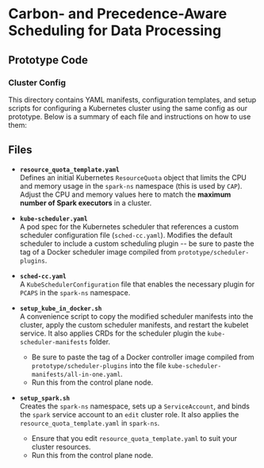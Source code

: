 # Carbon- and Precedence-Aware Scheduling for Data Processing
## Prototype Code 
### Cluster Config

This directory contains YAML manifests, configuration templates, and setup scripts for configuring a Kubernetes cluster using the same config as our prototype. Below is a summary of each file and instructions on how to use them:

## Files

- **`resource_quota_template.yaml`**  
  Defines an initial Kubernetes `ResourceQuota` object that limits the CPU and memory usage in the `spark-ns` namespace (this is used by `CAP`). Adjust the CPU and memory values here to match the **maximum number of Spark executors** in a cluster.

- **`kube-scheduler.yaml`**  
  A pod spec for the Kubernetes scheduler that references a custom scheduler configuration file (`sched-cc.yaml`). Modifies the default scheduler to include a custom scheduling plugin -- be sure to paste the tag of a Docker scheduler image compiled from `prototype/scheduler-plugins`.

- **`sched-cc.yaml`**  
  A `KubeSchedulerConfiguration` file that enables the necessary plugin for `PCAPS` in the `spark-ns` namespace. 

- **`setup_kube_in_docker.sh`**  
  A convenience script to copy the modified scheduler manifests into the cluster, apply the custom scheduler manifests, and restart the kubelet service. It also applies CRDs for the scheduler plugin the `kube-scheduler-manifests` folder.  
  - Be sure to paste the tag of a Docker controller image compiled from `prototype/scheduler-plugins` into the file `kube-scheduler-manifests/all-in-one.yaml`.
  - Run this from the control plane node.

- **`setup_spark.sh`**  
  Creates the `spark-ns` namespace, sets up a `ServiceAccount`, and binds the `spark` service account to an `edit` cluster role. It also applies the `resource_quota_template.yaml` in `spark-ns`.  
  - Ensure that you edit `resource_quota_template.yaml` to suit your cluster resources.
  - Run this from the control plane node.